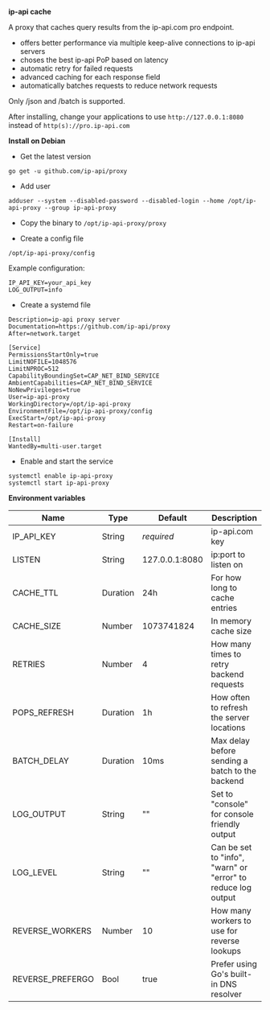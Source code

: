 **ip-api cache**

A proxy that caches query results from the ip-api.com pro endpoint.

- offers better performance via multiple keep-alive connections to ip-api servers
- choses the best ip-api PoP based on latency
- automatic retry for failed requests
- advanced caching for each response field
- automatically batches requests to reduce network requests

Only /json and /batch is supported.

After installing, change your applications to use ```http://127.0.0.1:8080``` instead of ```http(s)://pro.ip-api.com```

**Install on Debian**
- Get the latest version

```
go get -u github.com/ip-api/proxy
```

- Add user

```
adduser --system --disabled-password --disabled-login --home /opt/ip-api-proxy --group ip-api-proxy
```

- Copy the binary to ```/opt/ip-api-proxy/proxy```

- Create a config file

```
/opt/ip-api-proxy/config
```

Example configuration:

```
IP_API_KEY=your_api_key
LOG_OUTPUT=info
```

- Create a systemd file
```[Unit]
Description=ip-api proxy server
Documentation=https://github.com/ip-api/proxy
After=network.target

[Service]
PermissionsStartOnly=true
LimitNOFILE=1048576
LimitNPROC=512
CapabilityBoundingSet=CAP_NET_BIND_SERVICE
AmbientCapabilities=CAP_NET_BIND_SERVICE
NoNewPrivileges=true
User=ip-api-proxy
WorkingDirectory=/opt/ip-api-proxy
EnvironmentFile=/opt/ip-api-proxy/config
ExecStart=/opt/ip-api-proxy
Restart=on-failure

[Install]
WantedBy=multi-user.target
```

- Enable and start the service
```
systemctl enable ip-api-proxy
systemctl start ip-api-proxy
```

**Environment variables**

| Name             | Type     | Default                                         | Description |
| ---------------- | -------- | ----------------------------------------------- | ----------- |
| IP_API_KEY       | String   | *required*                                      | ip-api.com key |
| LISTEN           | String   | 127.0.0.1:8080                                  | ip:port to listen on |
| CACHE_TTL        | Duration | 24h                                             | For how long to cache entries |
| CACHE_SIZE       | Number   | 1073741824                                      | In memory cache size |
| RETRIES          | Number   | 4                                               | How many times to retry backend requests |
| POPS_REFRESH     | Duration | 1h                                              | How often to refresh the server locations  |
| BATCH_DELAY      | Duration | 10ms                                            | Max delay before sending a batch to the backend |
| LOG_OUTPUT       | String   | ""                                              | Set to "console" for console friendly output |
| LOG_LEVEL        | String   | ""                                              | Can be set to "info", "warn" or "error" to reduce log output |
| REVERSE_WORKERS  | Number   | 10                                              | How many workers to use for reverse lookups |
| REVERSE_PREFERGO | Bool     | true                                            | Prefer using Go's built-in DNS resolver |
